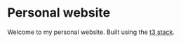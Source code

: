 # Personal website

Welcome to my personal website. Built using the [t3 stack](https://github.com/t3-oss/create-t3-app).

